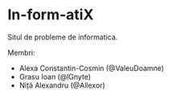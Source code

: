 # In-form-atiX

Situl de probleme de informatica.

Membri:
* Alexa Constantin-Cosmin (@ValeuDoamne)
* Grasu Ioan (@lGnyte)
* Niță Alexandru (@Allexor)
